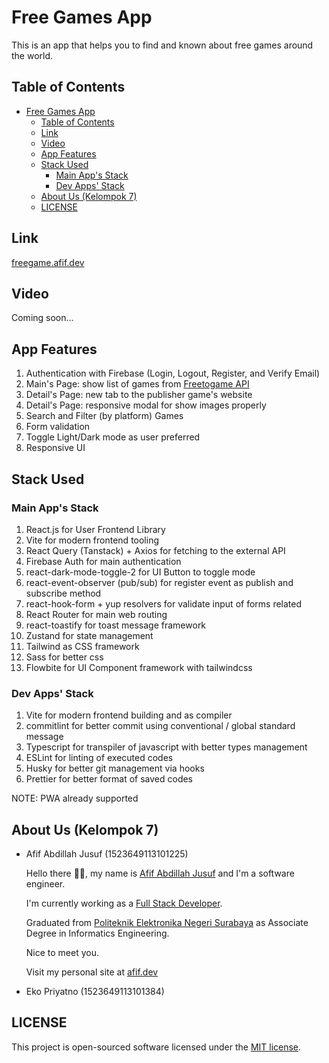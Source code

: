 # Free Games App

This is an app that helps you to find and known about free games around the world.

## Table of Contents

- [Free Games App](#free-games-app)
  - [Table of Contents](#table-of-contents)
  - [Link](#link)
  - [Video](#video)
  - [App Features](#app-features)
  - [Stack Used](#stack-used)
    - [Main App's Stack](#main-apps-stack)
    - [Dev Apps' Stack](#dev-apps-stack)
  - [About Us (Kelompok 7)](#about-us-kelompok-7)
  - [LICENSE](#license)

## Link

[freegame.afif.dev](https://freegame.afif.dev/)

## Video

Coming soon...

## App Features

1. Authentication with Firebase (Login, Logout, Register, and Verify Email)
2. Main's Page: show list of games from [Freetogame API](https://www.freetogame.com/api-doc)
3. Detail's Page: new tab to the publisher game's website
4. Detail's Page: responsive modal for show images properly
5. Search and Filter (by platform) Games
6. Form validation
7. Toggle Light/Dark mode as user preferred
8. Responsive UI

## Stack Used

### Main App's Stack

1. React.js for User Frontend Library
2. Vite for modern frontend tooling
3. React Query (Tanstack) + Axios for fetching to the external API
4. Firebase Auth for main authentication
5. react-dark-mode-toggle-2 for UI Button to toggle mode
6. react-event-observer (pub/sub) for register event as publish and subscribe method
7. react-hook-form + yup resolvers for validate input of forms related
8. React Router for main web routing
9. react-toastify for toast message framework
10. Zustand for state management
11. Tailwind as CSS framework
12. Sass for better css
13. Flowbite for UI Component framework with tailwindcss

### Dev Apps' Stack

1. Vite for modern frontend building and as compiler
2. commitlint for better commit using conventional / global standard message
3. Typescript for transpiler of javascript with better types management
4. ESLint for linting of executed codes
5. Husky for better git management via hooks
6. Prettier for better format of saved codes

NOTE: PWA already supported

## About Us (Kelompok 7)

- Afif Abdillah Jusuf (1523649113101225)

  Hello there 👋🏻, my name is [Afif Abdillah Jusuf](https://github.com/bungambohlah) and I'm a software engineer.

  I'm currently working as a [Full Stack Developer](https://www.linkedin.com/in/afifjusuf/).

  Graduated from [Politeknik Elektronika Negeri Surabaya](https://pens.ac.id) as Associate Degree in Informatics Engineering.

  Nice to meet you.

  Visit my personal site at [afif.dev](https://afif.dev)

- Eko Priyatno (1523649113101384)

## LICENSE

This project is open-sourced software licensed under the [MIT license](https://opensource.org/licenses/MIT).
